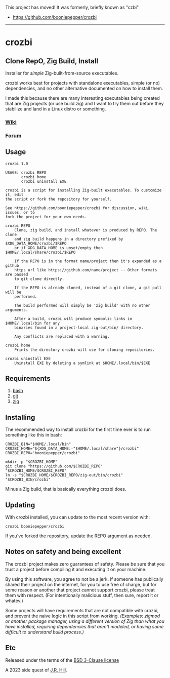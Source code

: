 This project has moved! It was formerly, briefly known as "czbi"

* https://github.com/booniepepper/crozbi

---

# crozbi

## Clone RepO, Zig Build, Install

Installer for _simple_ Zig-built-from-source executables.

crozbi works best for projects with standalone executables, simple (or no)
dependencies, and no other alternative documented on how to install them.

I made this because there are many interesting executables being created that
are Zig projects (or use build.zig) and I want to try them out before they
stabilize and land in a Linux distro or something.

### [Wiki](https://github.com/booniepepper/crozbi/wiki)

### [Forum](https://github.com/booniepepper/crozbi/discussions)

## Usage

```
crozbi 1.0

USAGE: crozbi REPO
       crozbi home
       crozbi uninstall EXE

crozbi is a script for installing Zig-built executables. To customize it, edit
the script or fork the repository for yourself.

See https://github.com/booniepepper/crozbi for discussion, wiki, issues, or to
fork the project for your own needs.

crozbi REPO
    Clone, zig build, and install whatever is produced by REPO. The clone
    and zig build happens in a directory prefixed by $XDG_DATA_HOME/crozbi/$REPO
    or if XDG_DATA_HOME is unset/empty then $HOME/.local/share/crozbi/$REPO

    If the REPO is in the format name/project then it's expanded as a github
    https url like https://github.com/name/project -- Other formats are passed
    to git clone directly.

    If the REPO is already cloned, instead of a git clone, a git pull will be
    performed.

    The build performed will simply be 'zig build' with no other arguments.

    After a build, crozbi will produce symbolic links in $HOME/.local/bin for any
    binaries found in a project-local zig-out/bin/ directory.

    Any conflicts are replaced with a warning.

crozbi home
    Prints the directory crozbi will use for cloning repositories.

crozbi uninstall EXE
    Uninstall EXE by deleting a symlink at $HOME/.local/bin/$EXE
```

## Requirements

1. [bash](https://www.gnu.org/software/bash/)
2. [git](https://git-scm.com/)
3. [zig](https://ziglang.org/)

## Installing

The recommended way to install crozbi for the first time ever is to run something
like this in bash:

```
CROZBI_BIN="$HOME/.local/bin"
CROZBI_HOME="${XDG_DATA_HOME:-"$HOME/.local/share"}/crozbi"
CROZBI_REPO="booniepepper/crozbi"

mkdir -p "$CROZBI_HOME"
git clone "https://github.com/$CROZBI_REPO" "$CROZBI_HOME/$CROZBI_REPO"
ln -s "$CROZBI_HOME/$CROZBI_REPO/zig-out/bin/crozbi" "$CROZBI_BIN/crozbi"
```

Minus a Zig build, that is basically everything crozbi does.

## Updating

With crozbi installed, you can update to the most recent version with:

```
crozbi booniepepper/crozbi
```

If you've forked the repository, update the REPO argument as needed.

## Notes on safety and being excellent

The crozbi project makes zero guarantees of safety. Please be sure that you trust
a project before compiling it and executing it on your machine.

By using this software, you agree to not be a jerk. If someone has publically
shared their project on the internet, for you to use free of charge, but for
some reason or another that project cannot support crozbi, please treat them with
respect. (For intentionally malicious stuff, then sure, report it or whatev.)

Some projects will have requirements that are not compatible with crozbi, and
prevent the naive logic in this script from working. _(Examples: zigmod or
another package manager, using a different version of Zig than what you have
installed, requiring dependencies that aren't modeled, or having some difficult
to understand build process.)_

## Etc

Released under the terms of the [BSD 3-Clause license]()

A 2023 side quest of [J.R. Hill](https://so.dang.cool).

